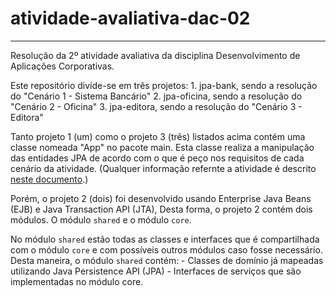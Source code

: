 # atividade-avaliativa-dac-02
___
Resolução da 2º atividade avaliativa da disciplina Desenvolvimento de Aplicações Corporativas.

Este repositório divíde-se em três projetos:
	1. jpa-bank, sendo a resolução do "Cenário 1 - Sistema Bancário"
	2. jpa-oficina, sendo a resolução do "Cenário 2 - Oficina"
	3. jpa-editora, sendo a resolução do "Cenário 3 - Editora"

Tanto projeto 1 (um) como o projeto 3 (três) listados acima contém uma classe nomeada "App" no pacote main.
Esta classe realiza a manipulação das entidades JPA de acordo com o que é peço nos requisitos de cada cenário
da atividade. (Qualquer informação refernte a atividade é descrito [neste documento](atividade.pdf).)

Porém, o projeto 2 (dois) foi desenvolvido usando Enterprise Java Beans (EJB) e Java Transaction API (JTA),
Desta forma, o projeto 2 contém dois módulos. O módulo `shared` e o módulo `core`.

No módulo `shared` estão todas as classes e interfaces que é compartilhada com o módulo `core` e com possíveis outros módulos caso fosse necessário. Desta maneira, o módulo `shared` contém:
	- Classes de domínio já mapeadas utilizando Java Persistence API (JPA)
	- Interfaces de serviços que são implementadas no módulo core.
	

